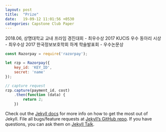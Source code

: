```yaml
---
layout: post
title:  "Prize"
date:   19-09-12 11:01:56 +0530
categories: Capstone Club Paper
---
```


2018.06, 상명대학교 교내 프라임 경진대회 - 최우수상
2017 KUCIS 우수 동아리 시상 - 최우수상
2017 한국정보보호학회 하계 학술발표회 - 우수논문상


```javascript
const Razorpay = require('razorpay');

let rzp = Razorpay({
	key_id: 'KEY_ID',
	secret: 'name'
});

// capture request
rzp.capture(payment_id, cost)
	.then(function (data) {
		return 2;
	})
```

Check out the [Jekyll docs][jekyll-docs] for more info on how to get the most out of Jekyll. File all bugs/feature requests at [Jekyll’s GitHub repo][jekyll-gh]. If you have questions, you can ask them on [Jekyll Talk][jekyll-talk].

[jekyll-docs]: https://jekyllrb.com/docs/home
[jekyll-gh]:   https://github.com/jekyll/jekyll
[jekyll-talk]: https://talk.jekyllrb.com/
[PEL(Protocol Engineering lab)]: http://pel.sejong.ac.kr/wordpress/
[Zeppelin]: https://zeppelin.apache.org/ 
